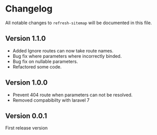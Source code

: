 # Changelog

All notable changes to `refresh-sitemap` will be documented in this file.

## Version 1.1.0
- Added Ignore routes can now take route names.
- Bug fix where parameters where incorrectly binded.
- Bug fix on nullable parameters.
- Refactored some code.

## Version 1.0.0
- Prevent 404 route when parameters can not be resolved.
- Removed compabibilty with laravel 7

## Version 0.0.1
First release version
